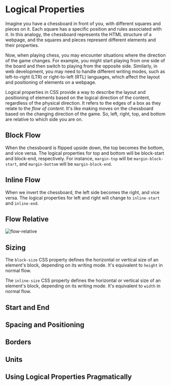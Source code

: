 # Logical Properties

Imagine you have a chessboard in front of you, with different squares and pieces on it. Each square has a specific position and rules associated with it. In this analogy, the chessboard represents the HTML structure of a webpage, and the squares and pieces represent different elements and their properties.

Now, when playing chess, you may encounter situations where the direction of the game changes. For example, you might start playing from one side of the board and then switch to playing from the opposite side. Similarly, in web development, you may need to handle different writing modes, such as left-to-right (LTR) or right-to-left (RTL) languages, which affect the layout and positioning of elements on a webpage.

Logical properties in CSS provide a way to describe the layout and positioning of elements based on the logical direction of the content, regardless of the physical direction. It refers to the edges of a box as they relate to the *flow of content*. It's like making moves on the chessboard based on the changing direction of the game. So, left, right, top, and bottom are relative to which side you are on.

## Block Flow
When the chessboard is flipped upside down, the top becomes the bottom, and vice versa. The logical properties for top and bottom will be block-start and block-end, respectively. For instance, `margin-top` will be `margin-block-start`, and `margin-bottom` will be `margin-block-end`.

## Inline Flow
When we invert the chessboard, the left side becomes the right, and vice versa. The logical properties for left and right will change to `inline-start` and `inline-end`.

## Flow Relative
![flow-relative](https://web-dev.imgix.net/image/VbAJIREinuYvovrBzzvEyZOpw5w1/GezxDZXkJgkMevkKg39M.png?auto=format&w=964)

## Sizing
The `block-size` CSS property defines the horizontal or vertical size of an element's block, depending on its writing mode. It's equivalent to `height` in normal flow.

The `inline-size` CSS property defines the horizontal or vertical size of an element's block, depending on its writing mode. It's equivalent to `width` in normal flow.

## Start and End

## Spacing and Positioning

## Borders

## Units

## Using Logical Properties Pragmatically
